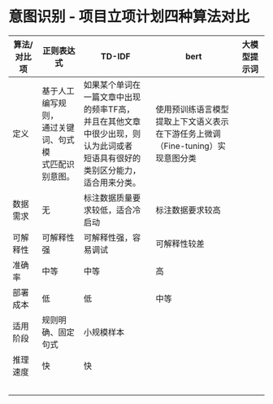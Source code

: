 # 意图识别 - 项⽬⽴项计划四种算法对比

| 算法/对比项 | 正则表达式                                                       | TD-IDF                                                                                                                                 | bert                                                                                        | 大模型提示词 |
| ----------- | ---------------------------------------------------------------- | -------------------------------------------------------------------------------------------------------------------------------------- | ------------------------------------------------------------------------------------------- | ------------ |
| 定义        | 基于人工编写规则，<br />通过关键词、句式模<br />式匹配识别意图。 | 如果某个单词在一篇文章中出现的频率TF高，<br />并且在其他文章中很少出现，则认为此词或者<br />短语具有很好的类别区分能力，适合用来分类。 | 使用预训练语言模型<br />提取上下文语义表示<br />在下游任务上微调（Fine-tuning）实现意图分类 |              |
| 数据需求    | 无                                                               | 标注数据质量要求较低，适合冷启动                                                                                                       | 标注数据要求较高                                                                            |              |
| 可解释性    | 可解释性强                                                       | 可解释性强，容易调试                                                                                                                   | 可解释性较差                                                                                |              |
| 准确率      | 中等                                                             | 中等                                                                                                                                   | 高                                                                                          |              |
| 部署成本    | 低                                                               | 低                                                                                                                                     | 中等                                                                                        |              |
| 适用阶段    | 规则明确、固定句式                                               | 小规模样本                                                                                                                             |                                                                                             |              |
| 推理速度    | 快                                                               | 快                                                                                                                                     |                                                                                             |              |
|             |                                                                  |                                                                                                                                        |                                                                                             |              |
|             |                                                                  |                                                                                                                                        |                                                                                             |              |
|             |                                                                  |                                                                                                                                        |                                                                                             |              |
|             |                                                                  |                                                                                                                                        |                                                                                             |              |
|             |                                                                  |                                                                                                                                        |                                                                                             |              |
